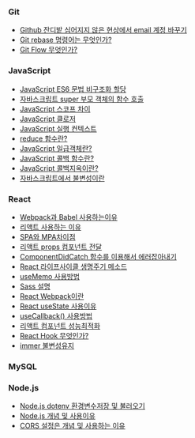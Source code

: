 ### Git
+ <a href="https://wellbell.tistory.com/43">Github 잔디밭 심어지지 않은 현상에서 email 계정 바꾸기</a>
+ <a href="https://cross-the-line.tistory.com/20">Git rebase 명령어는 무엇인가?</a>
+ <a href="https://puleugo.tistory.com/107">Git Flow 무엇인가?</a>

### JavaScript
+ <a href="https://dawonny.tistory.com/374">JavaScript ES6 문법 비구조화 할당</a>
+ <a href="https://webruden.tistory.com/1031">자바스크립트 super 부모 객체의 함수 호출</a>
+ <a href="https://velog.io/@party3205/JavaScript%EC%8A%A4%EC%BD%94%ED%94%84%EB%A5%BC-%EB%B0%B0%EC%9B%8C%EB%B3%B4%EC%9E%90">JavaScript 스코프 차이</a>
+ <a href="https://yoo11052.tistory.com/154">JavaScript 클로저</a>
+ <a href="https://dkrnfls.tistory.com/262">JavaScript 실행 컨텍스트</a>
+ <a href="https://5kdk.tistory.com/2">reduce 함수란?</a>
+ <a href="https://inpa.tistory.com/entry/CS-%F0%9F%91%A8%E2%80%8D%F0%9F%92%BB-%EC%9D%BC%EA%B8%89-%EA%B0%9D%EC%B2%B4first-class-object">JavaScript 일급객체란?</a>
+ <a href="https://inpa.tistory.com/entry/JS-%F0%9F%93%9A-%EC%9E%90%EB%B0%94%EC%8A%A4%ED%81%AC%EB%A6%BD%ED%8A%B8-%EC%BD%9C%EB%B0%B1-%ED%95%A8%EC%88%98">JavaScript 
콜백 함수란?</a>
+ <a href="https://velog.io/@seul06/JavaScript-%EC%BD%9C%EB%B0%B1-%EC%A7%80%EC%98%A5">JavaScript 콜백지옥이란?</a>
+ <a href="https://sustainable-dev.tistory.com/156">자바스크립트에서 불변성이란</a>

### React
+ <a href="https://junghyeonsu.tistory.com/277">Webpack과 Babel 사용하는이유</a>
+ <a href="https://itprogramming119.tistory.com/entry/React-%EB%A6%AC%EC%95%A1%ED%8A%B8%EB%A5%BC-%EC%84%A0%ED%83%9D%ED%95%98%EB%8A%94-%EC%9D%B4%EC%9C%A0">리액트 사용하는 이유</a>
+ <a href="https://hanamon.kr/spa-mpa-ssr-csr-%EC%9E%A5%EB%8B%A8%EC%A0%90-%EB%9C%BB%EC%A0%95%EB%A6%AC/">SPA와 MPA차이점</a>
+ <a href="https://react.vlpt.us/basic/05-props.html">리액트 props 컴포넌트 전달</a>
+ <a href="https://velog.io/@sky/React-ComponentDidcatch">ComponentDidCatch 함수를 이용해서 에러잡아내기</a>
+ <a href="https://velog.io/@minbr0ther/React.js-%EB%A6%AC%EC%95%A1%ED%8A%B8-%EB%9D%BC%EC%9D%B4%ED%94%84%EC%82%AC%EC%9D%B4%ED%81%B4life-cycle-%EC%88%9C%EC%84%9C-%EC%97%AD%ED%95%A0">React 라이프사이클 생명주기 메소드</a>
+ <a href="https://dreamogu59.tistory.com/122">useMemo 사용방법</a>
+ <a href="https://dori-coding.tistory.com/entry/React-SASS-%EA%B0%9C%EB%85%90-%EC%84%A4%EC%B9%98-%EB%B0%8F-%EA%B8%B0%EB%B3%B8-%EB%AC%B8%EB%B2%95">Sass 설명</a>
+ <a href="https://haerim95.tistory.com/7">React Webpack이란</a>
+ <a href="https://okeybox.tistory.com/421">React useState 사용이유</a>
+ <a href="https://dori-coding.tistory.com/entry/React-useCallback%EA%B3%BC-useMemo-%EC%82%AC%EC%9A%A9%ED%95%98%EA%B8%B0">useCallback() 사용방법</a>
+ <a href="https://wikidocs.net/197788">리액트 컴포넌트 성능최적화</a>
+ <a href="https://choijying21.tistory.com/60">React Hook 무엇인가?</a>
+ <a href="https://woongtech.tistory.com/entry/%EB%A6%AC%EC%95%A1%ED%8A%B8-%EB%B6%88%EB%B3%80%EC%84%B1-%EC%9C%A0%EC%A7%80%ED%95%98%EA%B8%B0-reactimmertypescript">immer 불변성유지</a>

### MySQL

### Node.js 
+ <a href="https://www.daleseo.com/js-dotenv/">Node.js dotenv 환경변수저장 및 불러오기</a>
+ <a href="https://hanamon.kr/nodejs-%EA%B0%9C%EB%85%90-%EC%9D%B4%ED%95%B4%ED%95%98%EA%B8%B0/">Node.js 개념 및 사용이유</a>
+ <a href="https://hymndev.tistory.com/78">CORS 설정은 개념 및 사용하는 이유</a>
